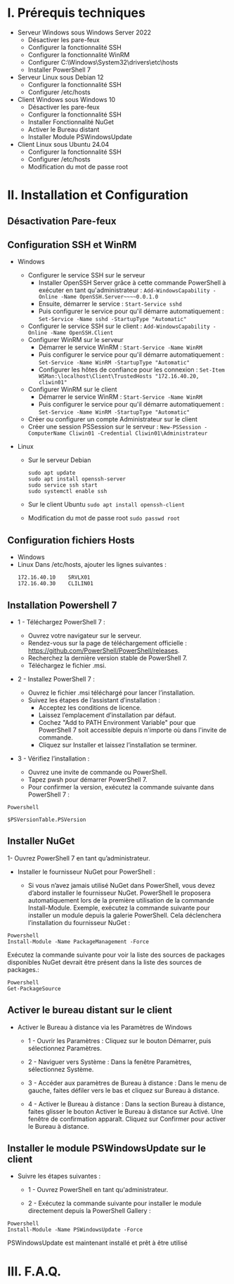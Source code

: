 # I. Prérequis techniques
- Serveur Windows sous Windows Server 2022
    - Désactiver les pare-feux
    - Configurer la fonctionnalité SSH
    - Configurer la fonctionnalité WinRM
    - Configurer C:\Windows\System32\drivers\etc\hosts
    - Installer PowerShell 7
- Serveur Linux sous Debian 12
    - Configurer la fonctionnalité SSH
    - Configurer /etc/hosts
- Client Windows sous Windows 10
    - Désactiver les pare-feux
    - Configurer la fonctionnalité SSH
    - Installer Fonctionnalité NuGet
    - Activer le Bureau distant
    - Installer Module PSWindowsUpdate
- Client Linux sous Ubuntu 24.04
    - Configurer la fonctionnalité SSH
    - Configurer /etc/hosts
    - Modification du mot de passe root

# II. Installation et Configuration
## Désactivation Pare-feux

## Configuration SSH et WinRM
- Windows
    - Configurer le service SSH sur le serveur
        - Installer OpenSSH Server grâce à cette commande PowerShell à exécuter en tant qu'administrateur : `Add-WindowsCapability -Online -Name OpenSSH.Server~~~~0.0.1.0`
        - Ensuite, démarrer le service : `Start-Service sshd`
        - Puis configurer le service pour qu'il démarre automatiquement : `Set-Service -Name sshd -StartupType "Automatic"`
    - Configurer le service SSH sur le client : `Add-WindowsCapability -Online -Name OpenSSH.Client`
    - Configurer WinRM sur le serveur
        - Démarrer le service WinRM : `Start-Service -Name WinRM`
        - Puis configurer le service pour qu'il démarre automatiquement : `Set-Service -Name WinRM -StartupType "Automatic"`
        - Configurer les hôtes de confiance pour les connexion : `Set-Item WSMan:\localhost\Client\TrustedHosts "172.16.40.20, cliwin01"`
    - Configurer WinRM sur le client
        - Démarrer le service WinRM : `Start-Service -Name WinRM`
        - Puis configurer le service pour qu'il démarre automatiquement : `Set-Service -Name WinRM -StartupType "Automatic"`
    - Créer ou configurer un compte Administrateur sur le client 
    - Créer une session PSSession sur le serveur : `New-PSSession -ComputerName Cliwin01 -Credential Cliwin01\Administrateur`
    
- Linux
    - Sur le serveur Debian
        ```
        sudo apt update
        sudo apt install openssh-server
        sudo service ssh start
        sudo systemctl enable ssh
        ```
    - Sur le client Ubuntu
        `sudo apt install openssh-client`
      
  - Modification du mot de passe root
        ```
        sudo passwd root 
        ```

## Configuration fichiers Hosts
- Windows
- Linux
    Dans /etc/hosts, ajouter les lignes suivantes :
    ```
    172.16.40.10    SRVLX01
    172.16.40.30    CLILIN01
    ```
## Installation Powershell 7

- 1 - Téléchargez PowerShell 7 :

    - Ouvrez votre navigateur sur le serveur.
    - Rendez-vous sur la page de téléchargement officielle : https://github.com/PowerShell/PowerShell/releases.
    - Recherchez la dernière version stable de PowerShell 7.
    - Téléchargez le fichier .msi.

 - 2 - Installez PowerShell 7 :

    - Ouvrez le fichier .msi téléchargé pour lancer l’installation.
    - Suivez les étapes de l’assistant d’installation :
        - Acceptez les conditions de licence.
        - Laissez l’emplacement d’installation par défaut.
        - Cochez "Add to PATH Environment Variable" pour que PowerShell 7 soit accessible depuis n'importe où dans l'invite de commande.
        - Cliquez sur Installer et laissez l’installation se terminer.

 - 3 - Vérifiez l’installation :

    - Ouvrez une invite de commande ou PowerShell.
    - Tapez pwsh pour démarrer PowerShell 7.
    - Pour confirmer la version, exécutez la commande suivante dans PowerShell 7 :
```
Powershell

$PSVersionTable.PSVersion
```

## Installer NuGet

 1- Ouvrez PowerShell 7 en tant qu’administrateur.

 - Installer le fournisseur NuGet pour PowerShell :

    - Si vous n’avez jamais utilisé NuGet dans PowerShell, vous devez d’abord installer le fournisseur NuGet. PowerShell le proposera automatiquement lors de la première utilisation de la commande Install-Module.
   Exemple, exécutez la commande suivante pour installer un module depuis la galerie PowerShell. Cela déclenchera l’installation du fournisseur NuGet :
```
Powershell
Install-Module -Name PackageManagement -Force
```

Exécutez la commande suivante pour voir la liste des sources de packages disponibles NuGet devrait être présent dans la liste des sources de packages.:
```
Powershell
Get-PackageSource
```
## Activer le bureau distant sur le client

 - Activer le Bureau à distance via les Paramètres de Windows

    - 1 - Ouvrir les Paramètres :
        Cliquez sur le bouton Démarrer, puis sélectionnez Paramètres.

    - 2 - Naviguer vers Système :
        Dans la fenêtre Paramètres, sélectionnez Système.

    - 3 - Accéder aux paramètres de Bureau à distance :
        Dans le menu de gauche, faites défiler vers le bas et cliquez sur Bureau à distance.

    - 4 - Activer le Bureau à distance :
        Dans la section Bureau à distance, faites glisser le bouton Activer le Bureau à distance sur Activé.
        Une fenêtre de confirmation apparaît. Cliquez sur Confirmer pour activer le Bureau à distance.


## Installer le module PSWindowsUpdate sur le client

 - Suivre les étapes suivantes :

    - 1 - Ouvrez PowerShell en tant qu'administrateur.

    - 2 - Exécutez la commande suivante pour installer le module directement depuis la PowerShell Gallery :
```
Powershell
Install-Module -Name PSWindowsUpdate -Force
```
 PSWindowsUpdate est maintenant installé et prêt à être utilisé 

# III. F.A.Q.
